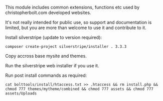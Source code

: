 This module includes common extensions, functions etc used by christopherbolt.com developed websites.

It's not really intended for public use, so support and documentation is limited, but you are more than welcome to use it and contribute to it.

Install silverstripe (update to version required):
```
composer create-project silverstripe/installer . 3.3.3
```

Copy accross base mysite and themes.

Run the silverstripe web installer if you use it.

Run post install commands as required:
```
cat bolttools/install/htaccess.txt >> .htaccess && rm install.php && chmod 777 themes/mytheme/combined && chmod 777 assets && chmod 777 assets/Uploads
```